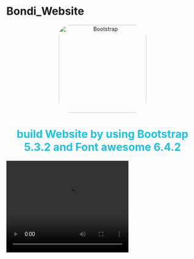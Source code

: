# Bondi_Website

<div align="center">
				<img src="https://upload.wikimedia.org/wikipedia/commons/b/b2/Bootstrap_logo.svg" width="230" alt="Bootstrap" style="border-radius:30px;">
</div><div align="center">
        <h1 style="color:#20C0E0">build Website by using Bootstrap 5.3.2 and Font awesome 6.4.2</h1>
 </div>

 <video width="320" height="240" controls>
  <source src="/assets/129579797/da3e7cbf-45f7-4c4f-8658-5762a57ee707" type="video/mp4">
</video>



